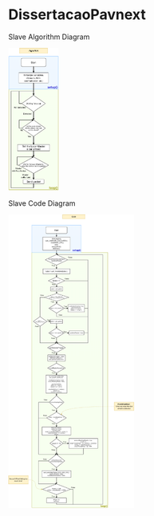 # DissertacaoPavnext

Slave Algorithm Diagram

<img src="https://github.com/JoseCSNeto/DissertacaoPavnext/blob/main/misc/diagrams/slave/slave_algorithm.png?raw=true" width="20%">

Slave Code Diagram

<img src="https://github.com/JoseCSNeto/DissertacaoPavnext/blob/main/misc/diagrams/slave/slave_code.png?raw=true" width="50%">
